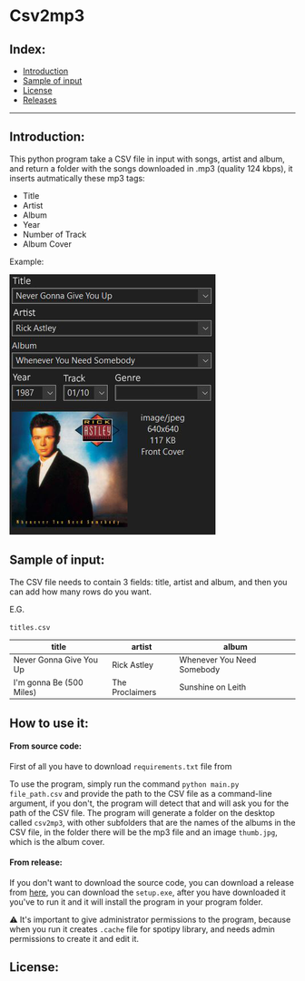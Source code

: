 # Csv2mp3

## Index:

- [Introduction](#intro)
- [Sample of input](#sample)
- [License](#licese)
- [Releases](https://github.com/lampaDario1543/csv2mp3/releases)

---

## Introduction:

This python program take a CSV file in input with songs, artist and album, and return a folder with the songs downloaded in .mp3 (quality 124 kbps), it inserts autmatically these mp3 tags:

- Title
- Artist
- Album
- Year
- Number of Track
- Album Cover

Example:

![sample-1](image/README/1697921399898.png)

## Sample of input:

The CSV file needs to contain 3 fields: title, artist and album, and then you can add how many rows do you want.

E.G.

`titles.csv`

| title                    | artist          | album                      |
| ------------------------ | --------------- | -------------------------- |
| Never Gonna Give You Up  | Rick Astley     | Whenever You Need Somebody |
| I'm gonna Be (500 Miles) | The Proclaimers | Sunshine on Leith          |

## How to use it:

#### From source code:

First of all you have to download `requirements.txt` file from

To use the program, simply run the command `python main.py file_path.csv` and provide the path to the CSV file as a command-line argument, if you don't, the program will detect that and will ask you for the path of the CSV file. The program will generate a folder on the desktop called `csv2mp3`, with other subfolders that are the names of the albums in the CSV file, in the folder there will be the mp3 file and an image `thumb.jpg`, which is the album cover.

#### From release:

If you don't want to download the source code, you can download a release from [here](https://github.com/lampaDario1543/csv2mp3/releases), you can download the `setup.exe`, after you have downloaded it you've to run it and it will install the program in your program folder.

⚠ It's important to give administrator permissions to the program, because when you run it creates `.cache` file for spotipy library, and needs admin permissions to create it and edit it.

## License:
